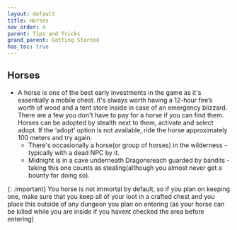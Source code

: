 ```yaml
---
layout: default
title: Horses
nav_order: 4
parent: Tips and Tricks
grand_parent: Getting Started
has_toc: true
---
```


## Horses
* A horse is one of the best early investments in the game as it's essentially a mobile chest. It's always worth having a 12-hour fire’s worth of wood and a tent store inside in case of an emergency blizzard. There are a few you don't have to pay for a horse if you can find them. Horses can be adopted by stealth next to them, activate and select adopt. If the ‘adopt’ option is not available, ride the horse approximately 100 meters and try again. 
    * There's occasionally a horse(or group of horses) in the wilderness - typically with a dead NPC by it. 
    * Midnight is in a cave underneath Dragonsreach guarded by bandits - taking this one counts as stealing(although you almost never get a bounty for doing so).


{: .important}
You horse is not immortal by default, so if you plan on keeping one, make sure that you keep all of your loot in a crafted chest and you place this outside of any dungeon you plan on entering (as your horse can be killed while you are inside if you havent checked the area before entering)

